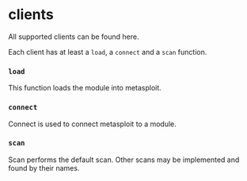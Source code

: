 # clients

All supported clients can be found here.

Each client has at least a `load`, a `connect` and a `scan` function.

### `load`

This function loads the module into metasploit.

### `connect`

Connect is used to connect metasploit to a module.

### `scan`

Scan performs the default scan. Other scans may be implemented and found by their names.
